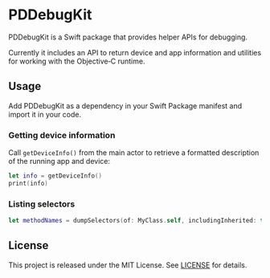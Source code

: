 # PDDebugKit

PDDebugKit is a Swift package that provides helper APIs for debugging.

Currently it includes an API to return device and app information and utilities for working with the Objective‑C runtime.

## Usage

Add PDDebugKit as a dependency in your Swift Package manifest and import it in your code.

### Getting device information

Call `getDeviceInfo()` from the main actor to retrieve a formatted description of the running app and device:

```swift
let info = getDeviceInfo()
print(info)
```

### Listing selectors

```swift
let methodNames = dumpSelectors(of: MyClass.self, includingInherited: true)
```

## License

This project is released under the MIT License. See [LICENSE](LICENSE) for details.
